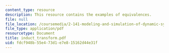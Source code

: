 ```yaml
---
content_type: resource
description: This resource contains the examples of equivalences.
file: null
file_location: /coursemedia/2-141-modeling-and-simulation-of-dynamic-systems-fall-2006/fdcf948b55e473d1e7e815162d44e31f_induct_transform.pdf
file_type: application/pdf
resourcetype: Document
title: induct_transform.pdf
uid: fdcf948b-55e4-73d1-e7e8-15162d44e31f
---
```

